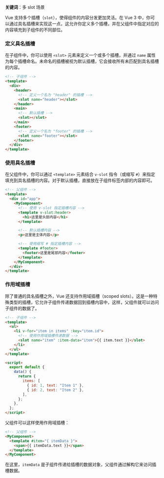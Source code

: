 **关键词**：多 slot 场景

Vue 支持多个插槽（`slot`），使得组件的内容分发更加灵活。在 Vue 3 中，你可以通过具名插槽来实现这一点，这允许你定义多个插槽，并在父组件中指定对应的内容填充到子组件的不同部位。

### 定义具名插槽

在子组件中，你可以使用 `<slot>` 元素来定义一个或多个插槽，并通过 `name` 属性为每个插槽命名。未命名的插槽被视为默认插槽，它会接收所有未匹配到具名插槽的内容。

```html
<!-- 子组件 -->
<template>
  <div>
    <header>
      <!-- 定义一个名为 "header" 的插槽 -->
      <slot name="header"></slot>
    </header>
    <main>
      <!-- 默认插槽 -->
      <slot></slot>
    </main>
    <footer>
      <!-- 定义一个名为 "footer" 的插槽 -->
      <slot name="footer"></slot>
    </footer>
  </div>
</template>
```

### 使用具名插槽

在父组件中，你可以通过 `<template>` 元素结合 `v-slot` 指令（或缩写 `#`）来指定填充到具名插槽的内容。对于默认插槽，直接放在子组件标签内部的内容即可。

```html
<!-- 父组件 -->
<template>
  <div id="app">
    <MyComponent>
      <!-- 使用 v-slot 指定插槽内容 -->
      <template v-slot:header>
        <h1>这里是头部内容</h1>
      </template>

      <!-- 默认插槽内容 -->
      <p>这里是主体内容</p>

      <!-- 使用缩写 # 指定插槽内容 -->
      <template #footer>
        <footer>这里是尾部内容</footer>
      </template>
    </MyComponent>
  </div>
</template>
```

### 作用域插槽

除了普通的具名插槽之外，Vue 还支持作用域插槽（scoped slots）。这是一种特殊类型的插槽，它允许子组件传递数据回到插槽内容中，这样，父组件就可以访问子组件的数据了。

```html
<!-- 子组件 -->
<template>
  <ul>
    <li v-for="item in items" :key="item.id">
      <!-- 使用作用域插槽传递数据 -->
      <slot name="item" :item-data="item">{{ item.text }}</slot>
    </li>
  </ul>
</template>

<script>
  export default {
    data() {
      return {
        items: [
          { id: 1, text: "Item 1" },
          { id: 2, text: "Item 2" },
        ],
      };
    },
  };
</script>
```

父组件可以这样使用作用域插槽：

```html
<!-- 父组件 -->
<MyComponent>
  <template #item="{ itemData }">
    <span>{{ itemData.text }}</span>
  </template>
</MyComponent>
```

在这里，`itemData` 是子组件传递给插槽的数据对象，父组件通过解构它来访问插槽数据。
